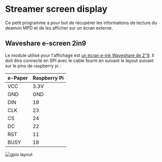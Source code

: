 # Streamer screen display
Ce petit programme a pour but de récupérer les informations de lecture du deamon MPD et de les afficher sur un écran externe.

## Waveshare e-screen 2in9
Le module utilisé pour l'affichage est [un écran e-ink Waveshare de 2"9](https://www.waveshare.com/wiki/2.9inch_e-Paper_Module).
Il doit être connecté en SPI avec le cable fourni en suivant le layout suivant sur le pins de raspberry pi : 

|e-Paper	| Raspberry Pi |
|---------|--------------|
|VCC|	3.3V|
|GND|	GND|
|DIN|	19|
|CLK|	23|
|CS|	24|
|DC|	22|
|RST|	11|
|BUSY| 18|

![gpio layout](https://pi4j.com/1.2/images/j8header-3b.png)

